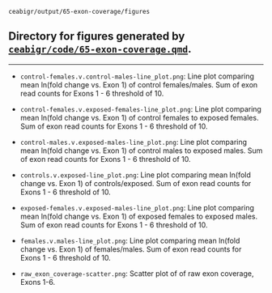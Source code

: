 `ceabigr/output/65-exon-coverage/figures`

## Directory for figures generated by [`ceabigr/code/65-exon-coverage.qmd`](https://github.com/sr320/ceabigr/blob/main/code/65-exon-coverage.qmd).

---

- `control-females.v.control-males-line_plot.png`: Line plot comparing mean ln(fold change vs. Exon 1) of control females/males. Sum of exon read counts for Exons 1 - 6 threshold of 10.

- `control-females.v.exposed-females-line_plot.png`: Line plot comparing mean ln(fold change vs. Exon 1) of control females to exposed females. Sum of exon read counts for Exons 1 - 6 threshold of 10.

- `control-males.v.exposed-males-line_plot.png`: Line plot comparing mean ln(fold change vs. Exon 1) of control males to exposed males. Sum of exon read counts for Exons 1 - 6 threshold of 10.

- `controls.v.exposed-line_plot.png`: Line plot comparing mean ln(fold change vs. Exon 1) of controls/exposed. Sum of exon read counts for Exons 1 - 6 threshold of 10.

- `exposed-females.v.exposed-males-line_plot.png`: Line plot comparing mean ln(fold change vs. Exon 1) of exposed females to exposed males. Sum of exon read counts for Exons 1 - 6 threshold of 10.

- `females.v.males-line_plot.png`: Line plot comparing mean ln(fold change vs. Exon 1) of females/males. Sum of exon read counts for Exons 1 - 6 threshold of 10.

- `raw_exon_coverage-scatter.png`: Scatter plot of of raw exon coverage, Exons 1-6.
